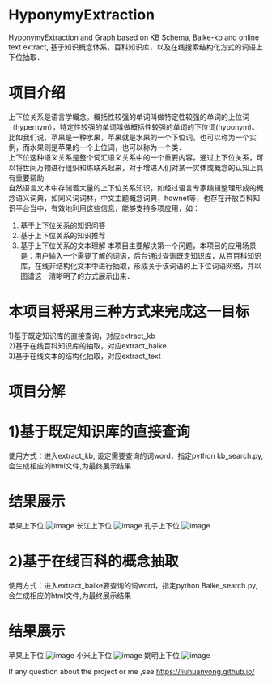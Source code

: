# HyponymyExtraction
HyponymyExtraction and Graph based on KB Schema, Baike-kb and online text extract, 基于知识概念体系，百科知识库，以及在线搜索结构化方式的词语上下位抽取．
# 项目介绍
上下位关系是语言学概念。概括性较强的单词叫做特定性较强的单词的上位词（hypernym），特定性较强的单词叫做概括性较强的单词的下位词(hyponym)。比如我们说，苹果是一种水果，苹果就是水果的一个下位词，也可以称为一个实例，而水果则是苹果的一个上位词，也可以称为一个类．  
上下位这种语义关系是整个词汇语义关系中的一个重要内容，通过上下位关系，可以将世间万物进行组织和练联系起来，对于增进人们对某一实体或概念的认知上具有重要帮助  
自然语言文本中存储着大量的上下位关系知识，如经过语言专家编辑整理形成的概念语义词典，如同义词词林，中文主题概念词典，hownet等，也存在开放百科知识平台当中，有效地利用这些信息，能够支持多项应用，如：
1) 基于上下位关系的知识问答
2) 基于上下位关系的知识推荐
3) 基于上下位关系的文本理解
本项目主要解决第一个问题，本项目的应用场景是：用户输入一个需要了解的词语，后台通过查询既定知识库，从百百科知识库，在线非结构化文本中进行抽取，形成关于该词语的上下位词语网络，并以图谱这一清晰明了的方式展示出来．

# 本项目将采用三种方式来完成这一目标
1)基于既定知识库的直接查询，对应extract_kb  
2)基于在线百科知识库的抽取，对应extract_baike  
3)基于在线文本的结构化抽取，对应extract_text  

# 项目分解

# 1)基于既定知识库的直接查询
使用方式：进入extract_kb, 设定需要查询的词word，指定python kb_search.py, 会生成相应的html文件,为最终展示结果 
# 结果展示　　
苹果上下位
![image](https://github.com/liuhuanyong/HyponymyExtraction/blob/master/image/concept-apple.png)
长江上下位
![image](https://github.com/liuhuanyong/HyponymyExtraction/blob/master/image/concept-river.png)
孔子上下位
![image](https://github.com/liuhuanyong/HyponymyExtraction/blob/master/image/concept-kongzi.png)


# 2)基于在线百科的概念抽取
使用方式：进入extract_baike要查询的词word，指定python Baike_search.py, 会生成相应的html文件,为最终展示结果 
# 结果展示
苹果上下位
![image](https://github.com/liuhuanyong/HyponymyExtraction/blob/master/image/kb-apple.png)
小米上下位
![image](https://github.com/liuhuanyong/HyponymyExtraction/blob/master/image/kb-xiaomi.png)
姚明上下位
![image](https://github.com/liuhuanyong/HyponymyExtraction/blob/master/image/kb-yaoming.png)

If any question about the project or me ,see https://liuhuanyong.github.io/
